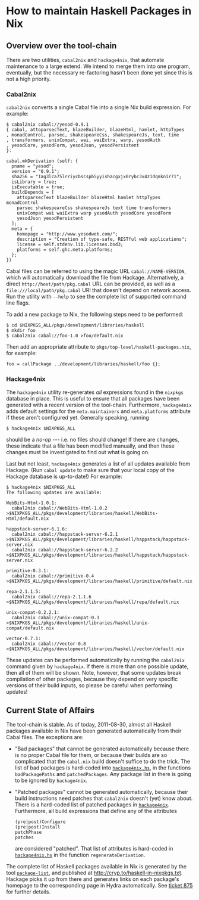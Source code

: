 How to maintain Haskell Packages in Nix
=======================================

## Overview over the tool-chain

There are two utilities, `cabal2nix` and `hackage4nix`, that automate
maintenance to a large extend. We intend to merge them into one program,
eventually, but the necessary re-factoring hasn't been done yet since
this is not a high priority.

### Cabal2nix

`cabal2nix` converts a single Cabal file into a single Nix build
expression. For example:

    $ cabal2nix cabal://yesod-0.9.1
    { cabal, attoparsecText, blazeBuilder, blazeHtml, hamlet, httpTypes
    , monadControl, parsec, shakespeareCss, shakespeareJs, text, time
    , transformers, unixCompat, wai, waiExtra, warp, yesodAuth
    , yesodCore, yesodForm, yesodJson, yesodPersistent
    }:

    cabal.mkDerivation (self: {
      pname = "yesod";
      version = "0.9.1";
      sha256 = "1ag3lca75lrriycbscspb5yyishacgxjx0rybc3x4z1dqnkn1r71";
      isLibrary = true;
      isExecutable = true;
      buildDepends = [
        attoparsecText blazeBuilder blazeHtml hamlet httpTypes monadControl
        parsec shakespeareCss shakespeareJs text time transformers
        unixCompat wai waiExtra warp yesodAuth yesodCore yesodForm
        yesodJson yesodPersistent
      ];
      meta = {
        homepage = "http://www.yesodweb.com/";
        description = "Creation of type-safe, RESTful web applications";
        license = self.stdenv.lib.licenses.bsd3;
        platforms = self.ghc.meta.platforms;
      };
    })

Cabal files can be referred to using the magic URL
`cabal://NAME-VERSION`, which will automatically download the file from
Hackage. Alternatively, a direct `http://host/path/pkg.cabal` URL can be
provided, as well as a `file:///local/path/pkg.cabal` URI that doesn't
depend on network access. Run the utility with `--help` to see the
complete list of supported command line flags.

To add a new package to Nix, the following steps need to be performed:

    $ cd $NIXPKGS_ALL/pkgs/development/libraries/haskell
    $ mkdir foo
    $ cabal2nix cabal://foo-1.0 >foo/default.nix

Then add an appropriate attribute to
`pkgs/top-level/haskell-packages.nix`, for example:

    foo = callPackage ../development/libraries/haskell/foo {};

### Hackage4nix

The `hackage4nix` utility re-generates *all* expressions found in the
`nixpkgs` database in place. This is useful to ensure that all packages
have been generated with a recent version of the tool-chain.
Furthermore, `hackage4nix` adds default settings for the
`meta.maintainers` and `meta.platforms` attribute if these aren't
configured yet. Generally speaking, running

    $ hackage4nix $NIXPKGS_ALL

should be a *no-op* --- i.e. no files should change! If there are
changes, these indicate that a file has been modified manually, and then
these changes must be investigated to find out what is going on.

Last but not least, `hackage4nix` generates a list of all updates
available from Hackage. (Run `cabal update` to make sure that your local
copy of the Hackage database is up-to-date!) For example:

    $ hackage4nix $NIXPKGS_ALL
    The following updates are available:

    WebBits-Html-1.0.1:
      cabal2nix cabal://WebBits-Html-1.0.2 >$NIXPKGS_ALL/pkgs/development/libraries/haskell/WebBits-Html/default.nix

    happstack-server-6.1.6:
      cabal2nix cabal://happstack-server-6.2.1 >$NIXPKGS_ALL/pkgs/development/libraries/haskell/happstack/happstack-server.nix
      cabal2nix cabal://happstack-server-6.2.2 >$NIXPKGS_ALL/pkgs/development/libraries/haskell/happstack/happstack-server.nix

    primitive-0.3.1:
      cabal2nix cabal://primitive-0.4 >$NIXPKGS_ALL/pkgs/development/libraries/haskell/primitive/default.nix

    repa-2.1.1.5:
      cabal2nix cabal://repa-2.1.1.6 >$NIXPKGS_ALL/pkgs/development/libraries/haskell/repa/default.nix

    unix-compat-0.2.2.1:
      cabal2nix cabal://unix-compat-0.3 >$NIXPKGS_ALL/pkgs/development/libraries/haskell/unix-compat/default.nix

    vector-0.7.1:
      cabal2nix cabal://vector-0.8 >$NIXPKGS_ALL/pkgs/development/libraries/haskell/vector/default.nix

These updates can be performed automatically by running the `cabal2nix`
command given by `hackage4nix`. If there is more than one possible
update, then all of them will be shown. Note, however, that some updates
break compilation of other packages, because they depend on very
specific versions of their build inputs, so please be careful when
performing updates!

## Current State of Affairs

The tool-chain is stable. As of today, 2011-08-30, almost all Haskell
packages available in Nix have been generated automatically from their
Cabal files. The exceptions are:

*   "Bad packages" that cannot be generated automatically because there
    is no proper Cabal file for them, or because their builds are so
    complicated that the `cabal.nix` build doesn't suffice to do the
    trick. The list of bad packages is hard-coded into
    [`hackage4nix.hs`](http://github.com/peti/cabal2nix/blob/master/src/Hackage4Nix.hs),
    in the functions `badPackagePaths` and `patchedPackages`. Any
    package list in there is going to be ignored by `hackage4nix`.

*   "Patched packages" cannot be generated automatically, because their
    build instructions need patches that `cabal2nix` doesn't (yet) know
    about. There is a hard-coded list of patched packages in
    [`hackage4nix`](http://github.com/peti/cabal2nix/blob/master/src/Hackage4Nix.hs).
    Furthermore, all build expressions that define any of the attributes

        (pre|post)Configure
        (pre|post)Install
        patchPhase
        patches

    are considered "patched". That list of attributes is hard-coded in
    [`hackage4nix.hs`](http://github.com/peti/cabal2nix/blob/master/src/Hackage4Nix.hs)
    in the function `regenerateDerivation`.

The complete list of Haskell packages available in Nix is generated by
the tool [`package-list`](http://github.com/peti/package-list),
and published at <http://cryp.to/haskell-in-nixpkgs.txt>. Hackage picks
it up from there and generates links on each package's homepage to the
corresponding page in Hydra automatically. See [ticket
875](http://hackage.haskell.org/trac/hackage/ticket/875) for further
details.
